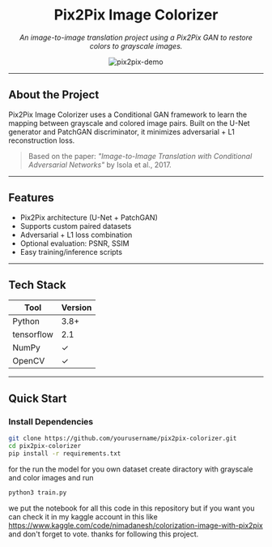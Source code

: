 <div align="center">

#  Pix2Pix Image Colorizer  

_An image-to-image translation project using a Pix2Pix GAN to restore colors to grayscale images._

![pix2pix-demo](https://user-images.githubusercontent.com/demo/colorization.gif)

</div>

---

##  About the Project

Pix2Pix Image Colorizer uses a Conditional GAN framework to learn the mapping between grayscale and colored image pairs. Built on the U-Net generator and PatchGAN discriminator, it minimizes adversarial + L1 reconstruction loss.

> Based on the paper: _"Image-to-Image Translation with Conditional Adversarial Networks"_ by Isola et al., 2017.

---

##  Features

-  Pix2Pix architecture (U-Net + PatchGAN)
-  Supports custom paired datasets
-  Adversarial + L1 loss combination
-  Optional evaluation: PSNR, SSIM
-  Easy training/inference scripts

---

##  Tech Stack

| Tool        | Version |
|-------------|---------|
| Python      | 3.8+    |
| tensorflow     | 2.1   |
| NumPy       | ✓       |
| OpenCV      | ✓       |

---

##  Quick Start

###  Install Dependencies

```bash
git clone https://github.com/yourusername/pix2pix-colorizer.git
cd pix2pix-colorizer
pip install -r requirements.txt
```
for the run the model for you own dataset create diractory with grayscale and color images and
run
```bash
python3 train.py
```
we put the notebook for all this code in this repository but if you want you can check it in my kaggle account 
in this like https://www.kaggle.com/code/nimadanesh/colorization-image-with-pix2pix and don't forget to vote.
thanks for following this project.

